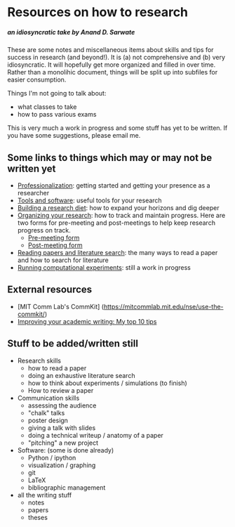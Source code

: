 # Resources on how to research

##### an idiosyncratic take by Anand D. Sarwate

These are some notes and miscellaneous items about skills and tips for success in research (and beyond!). It is (a) not comprehensive and (b) very idiosyncratic. It will hopefully get more organized and filled in over time. Rather than a monolihic document, things will be split up into subfiles for easier consumption.
 
Things I'm not going to talk about:

* what classes to take
* how to pass various exams

This is very much a work in progress and some stuff has yet to be written. If you have some suggestions, please email me.

## Some links to things which may or may not be written yet

* [Professionalization](ProfessionalStuff.md): getting started and getting your presence as a researcher
* [Tools and software](Tools.md): useful tools for your research
* [Building a research diet](ResearchInputs.md): how to expand your horizons and dig deeper
* [Organizing your research](OrganizingWork.md): how to track and maintain progress. Here are two forms for pre-meeting and post-meetings to help keep research progress on track.
   * [Pre-meeting form](PreMtgForm.md)
   * [Post-meeting form](PostMtgForm.md)
* [Reading papers and literature search](ReadingSkills.md): the many ways to read a paper and how to search for literature
* [Running computational experiments](Experiments.md): still a work in progress

## External resources

* [MIT Comm Lab's CommKit]
(https://mitcommlab.mit.edu/nse/use-the-commkit/)
* [Improving your academic writing: My top 10 tips](http://www.raulpacheco.org/2013/02/improving-your-academic-writing-my-top-10-tips/)

## Stuff to be added/written still

* Research skills
  * how to read a paper
  * doing an exhaustive literature search
  * how to think about experiments / simulations (to finish)
  * How to review a paper
* Communication skills
  * assessing the audience
  * "chalk" talks
  * poster design
  * giving a talk with slides
  * doing a technical writeup / anatomy of a paper
  * "pitching" a new project
* Software: (some is done already)
  * Python / ipython
  * visualization / graphing
  * git
  * LaTeX
  * bibliographic management
* all the writing stuff
  * notes
  * papers
  * theses
